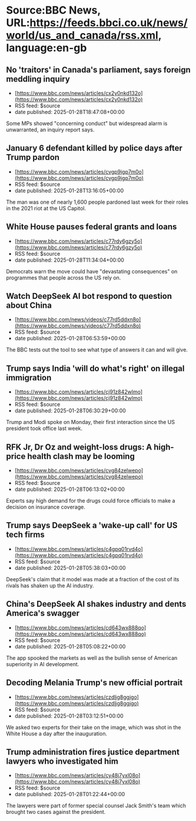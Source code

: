 # Source:BBC News, URL:https://feeds.bbci.co.uk/news/world/us_and_canada/rss.xml, language:en-gb

## No 'traitors' in Canada's parliament, says foreign meddling inquiry
 - [https://www.bbc.com/news/articles/cx2y0nkd132o](https://www.bbc.com/news/articles/cx2y0nkd132o)
 - RSS feed: $source
 - date published: 2025-01-28T18:47:08+00:00

Some MPs showed "concerning conduct" but widespread alarm is unwarranted, an inquiry report says.

## January 6 defendant killed by police days after Trump pardon
 - [https://www.bbc.com/news/articles/cvgp9jgp7m0o](https://www.bbc.com/news/articles/cvgp9jgp7m0o)
 - RSS feed: $source
 - date published: 2025-01-28T13:16:05+00:00

The man was one of nearly 1,600 people pardoned last week for their roles in the 2021 riot at the US Capitol.

## White House pauses federal grants and loans
 - [https://www.bbc.com/news/articles/c77rdy6gzy5o](https://www.bbc.com/news/articles/c77rdy6gzy5o)
 - RSS feed: $source
 - date published: 2025-01-28T11:34:04+00:00

Democrats warn the move could have "devastating consequences" on programmes that people across the US rely on.

## Watch DeepSeek AI bot respond to question about China
 - [https://www.bbc.com/news/videos/c77rd5ddxn8o](https://www.bbc.com/news/videos/c77rd5ddxn8o)
 - RSS feed: $source
 - date published: 2025-01-28T06:53:59+00:00

The BBC tests out the tool to see what type of answers it can and will give.

## Trump says India 'will do what's right' on illegal immigration
 - [https://www.bbc.com/news/articles/cj91z842wlmo](https://www.bbc.com/news/articles/cj91z842wlmo)
 - RSS feed: $source
 - date published: 2025-01-28T06:30:29+00:00

Trump and Modi spoke on Monday, their first interaction since the US president took office last week.

## RFK Jr, Dr Oz and weight-loss drugs: A high-price health clash may be looming
 - [https://www.bbc.com/news/articles/cvg84zelwepo](https://www.bbc.com/news/articles/cvg84zelwepo)
 - RSS feed: $source
 - date published: 2025-01-28T06:13:02+00:00

Experts say high demand for the drugs could force officials to make a decision on insurance coverage.

## Trump says DeepSeek a 'wake-up call' for US tech firms
 - [https://www.bbc.com/news/articles/c4gpq01rvd4o](https://www.bbc.com/news/articles/c4gpq01rvd4o)
 - RSS feed: $source
 - date published: 2025-01-28T05:38:03+00:00

DeepSeek's claim that it model was made at a fraction of the cost of its rivals has shaken up the AI industry.

## China's DeepSeek AI shakes industry and dents America's swagger
 - [https://www.bbc.com/news/articles/cd643wx888qo](https://www.bbc.com/news/articles/cd643wx888qo)
 - RSS feed: $source
 - date published: 2025-01-28T05:08:22+00:00

The app spooked the markets as well as the bullish sense of American superiority in AI development.

## Decoding Melania Trump's new official portrait
 - [https://www.bbc.com/news/articles/czdljg8ggjgo](https://www.bbc.com/news/articles/czdljg8ggjgo)
 - RSS feed: $source
 - date published: 2025-01-28T03:12:51+00:00

We asked two experts for their take on the image, which was shot in the White House a day after the inauguration.

## Trump administration fires justice department lawyers who investigated him
 - [https://www.bbc.com/news/articles/cy48j7yxl08o](https://www.bbc.com/news/articles/cy48j7yxl08o)
 - RSS feed: $source
 - date published: 2025-01-28T01:22:44+00:00

The lawyers were part of former special counsel Jack Smith's team which brought two cases against the president.

